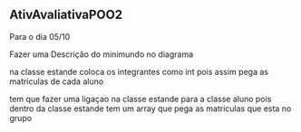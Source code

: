 ## AtivAvaliativaPOO2

Para o dia 05/10

Fazer uma Descrição do minimundo no diagrama

na classe estande coloca os integrantes como int pois assim pega as matriculas de cada aluno

tem que fazer uma ligaçao na classe estande para a classe aluno pois dentro da classe estande tem um array que pega as matriculas que esta no grupo
